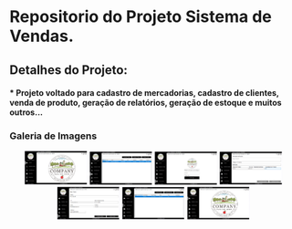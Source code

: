 <h1>Repositorio do Projeto Sistema de Vendas.</h1>

<h2>Detalhes do Projeto:</h2>
<h4>* Projeto voltado para cadastro de mercadorias, cadastro de clientes, venda de produto, geração de relatórios, geração de estoque e muitos outros...</h4>

<h3>Galeria de Imagens</h3>
<p align="center">
  <img src="Imagens/1.png" width="110" alt="Imagem 1">
  <img src="Imagens/2.png" width="110" alt="Imagem 2">
  <img src="Imagens/3.png" width="110" alt="Imagem 3">
  <img src="Imagens/4.png" width="110" alt="Imagem 4">
  <img src="Imagens/5.png" width="110" alt="Imagem 5">
  <img src="Imagens/6.png" width="110" alt="Imagem 6">
  <img src="Imagens/7.png" width="110" alt="Imagem 7">
</p>